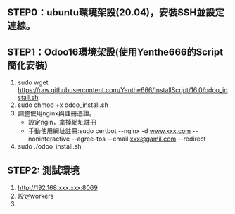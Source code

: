 ## STEP0：ubuntu環境架設(20.04)，安裝SSH並設定連線。
## STEP1：Odoo16環境架設(使用Yenthe666的Script簡化安裝)
1. sudo wget https://raw.githubusercontent.com/Yenthe666/InstallScript/16.0/odoo_install.sh
2. sudo chmod +x odoo_install.sh
3. 調整使用nginx與註冊憑證。
   + 設定ngin，拿掉網址註冊
   + 手動使用網址註冊:sudo certbot --nginx -d www.xxx.com --noninteractive --agree-tos --email xxx@gamil.com --redirect
4. sudo ./odoo_install.sh

## STEP2: 測試環境
1. http://192.168.xxx.xxx:8069
2. 設定workers
3. 
